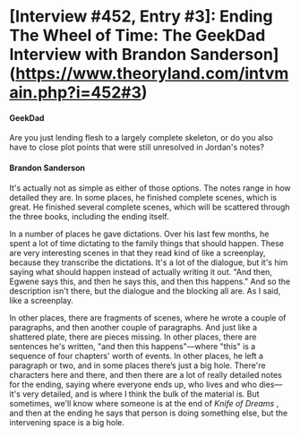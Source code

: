 # [Interview #452, Entry #3]: Ending The Wheel of Time: The GeekDad Interview with Brandon Sanderson](https://www.theoryland.com/intvmain.php?i=452#3)

#### GeekDad

Are you just lending flesh to a largely complete skeleton, or do you also have to close plot points that were still unresolved in Jordan's notes?

#### Brandon Sanderson

It's actually not as simple as either of those options. The notes range in how detailed they are. In some places, he finished complete scenes, which is great. He finished several complete scenes, which will be scattered through the three books, including the ending itself.

In a number of places he gave dictations. Over his last few months, he spent a lot of time dictating to the family things that should happen. These are very interesting scenes in that they read kind of like a screenplay, because they transcribe the dictations. It's a lot of the dialogue, but it's him saying what should happen instead of actually writing it out. "And then, Egwene says this, and then he says this, and then this happens." And so the description isn't there, but the dialogue and the blocking all are. As I said, like a screenplay.

In other places, there are fragments of scenes, where he wrote a couple of paragraphs, and then another couple of paragraphs. And just like a shattered plate, there are pieces missing. In other places, there are sentences he's written, "and then this happens"—where "this" is a sequence of four chapters' worth of events. In other places, he left a paragraph or two, and in some places there’s just a big hole. There're characters here and there, and then there are a lot of really detailed notes for the ending, saying where everyone ends up, who lives and who dies—it's very detailed, and is where I think the bulk of the material is. But sometimes, we'll know where someone is at the end of
*Knife of Dreams*
, and then at the ending he says that person is doing something else, but the intervening space is a big hole.

